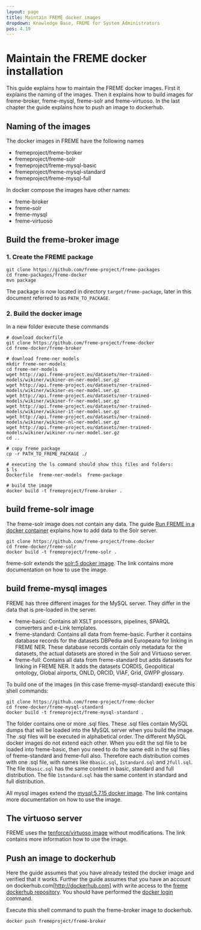 ```yaml
---
layout: page
title: Maintain FREME docker images
dropdown: Knowledge Base, FREME for System Administrators
pos: 4.19
---
```


# Maintain the FREME docker installation

This guide explains how to maintain the FREME docker images. First it explains the naming of the images. Then it explains how to build images for freme-broker, freme-mysql, freme-solr and freme-virtuoso. In the last chapter the guide explains how to push an image to dockerhub.

## Naming of the images

The docker images in FREME have the following names

* fremeproject/freme-broker
* fremeproject/freme-solr
* fremeproject/freme-mysql-basic
* fremeproject/freme-mysql-standard
* fremeproject/freme-mysql-full

In docker compose the images have other names:

* freme-broker
* freme-solr
* freme-mysql
* freme-virtuoso

## Build the freme-broker image

### 1. Create the FREME package

```
git clone https://github.com/freme-project/freme-packages
cd freme-packages/freme-docker
mvn package
```

The package is now located in directory `target/freme-package`, later in this document referred to as `PATH_TO_PACKAGE`.


### 2. Build the docker image

In a new folder execute these commands

```
# download dockerfile
git clone https://github.com/freme-project/freme-docker
cd freme-docker/freme-broker

# download freme-ner models
mkdir freme-ner-models
cd freme-ner-models
wget http://api.freme-project.eu/datasets/ner-trained-models/wikiner/wikiner-en-ner-model.ser.gz
wget http://api.freme-project.eu/datasets/ner-trained-models/wikiner/wikiner-es-ner-model.ser.gz
wget http://api.freme-project.eu/datasets/ner-trained-models/wikiner/wikiner-fr-ner-model.ser.gz
wget http://api.freme-project.eu/datasets/ner-trained-models/wikiner/wikiner-it-ner-model.ser.gz
wget http://api.freme-project.eu/datasets/ner-trained-models/wikiner/wikiner-nl-ner-model.ser.gz
wget http://api.freme-project.eu/datasets/ner-trained-models/wikiner/wikiner-ru-ner-model.ser.gz
cd ..

# copy freme package
cp -r PATH_TO_FREME_PACKAGE ./

# executing the ls command should show this files and folders:
$ ls
Dockerfile  freme-ner-models  freme-package

# build the image
docker build -t fremeproject/freme-broker .
```

## build freme-solr image

The freme-solr image does not contain any data. The guide [Run FREME in a docker container](use-freme-docker.html) explains how to add data to the Solr server.

```
git clone https://github.com/freme-project/freme-docker
cd freme-docker/freme-solr
docker build -t fremeproject/freme-solr .
```                                                                         

freme-solr extends the [solr:5 docker image](https://hub.docker.com/r/_/solr/). The link contains more documentation on how to use the image.

## build freme-mysql images

FREME has three different images for the MySQL server. They differ in the data that is pre-loaded in the server.

* freme-basic: Contains all XSLT processors, pipelines, SPARQL converters and e-Link templates.
* freme-standard: Contains all data from freme-basic. Further it contains database records for the datasets DBPedia and Europeana for linking in FREME NER. These database records contain only metadata for the datasets, the actual datasets are stored in the Solr and Virtuoso server.
* freme-full: Contains all data from freme-standard but adds datasets for linking in FREME NER. It adds the datasets CORDIS, Geopolitical ontology, Global airports, ONLD, ORCID, VIAF, Grid, GWPP glossary.

To build one of the images (in this case freme-mysql-standard) execute this shell commands:

```
git clone https://github.com/freme-project/freme-docker
cd freme-docker/freme-mysql-standard
docker build -t fremeproject/freme-mysql-standard .
```

The folder contains one or more .sql files. These .sql files contain MySQL dumps that will be loaded into the MySQL server when you build the image. The .sql files will be executed in alphabetical order. The different MySQL docker images do not extend each other. When you edit the sql file to be loaded into freme-basic, then you need to do the same edit in the sql files of freme-standard and freme-full also. Therefore each distribution comes with one .sql file, with names like `0basic.sql`, `1standard.sql` and `2full.sql`. The file `0basic.sql` has the same content in basic, standard and full distribution. The file `1standard.sql` has the same content in standard and full distribution.

All mysql images extend the [mysql:5.7.15 docker image](https://hub.docker.com/r/_/mysql/). The link contains more documentation on how to use the image.

## The virtuoso server

FREME uses the [tenforce/virtuoso image](https://hub.docker.com/r/tenforce/virtuoso/) without modifications. The link contains more information how to use the image.

## Push an image to dockerhub

Here the guide assumes that you have already tested the docker image and verified that it works. Further the guide assumes that you have an account on dockerhub.com[http://dockerhub.com] with write access to the [freme dockerhub repository](https://hub.docker.com/u/fremeproject/dashboard/). You should have performed the [docker login](https://docs.docker.com/engine/reference/commandline/login/) command.

Execute this shell command to push the freme-broker image to dockerhub.

```
docker push fremeproject/freme-broker
```

